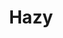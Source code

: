 ---
codehost: https://github.com/https://github.com/hazy
facebook: https://facebook.com/hazyAI
linkedin: https://linkedin.com/company/hazy-ai
logohandle: hazy
sort: hazy
title: Hazy
twitter: https://x.com/hazy_ai
website: https://hazy.com/
youtube: https://youtube.com/channel/UCnX048RZmkjRWYpytkfeEjA
---